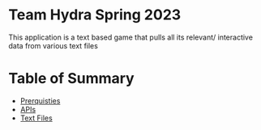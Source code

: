 # Team Hydra Spring 2023
This application is a text based game that pulls all its
relevant/ interactive data from various text files

# Table of Summary


- [Prerquisties](#prerquisties)
- [APIs](#apis)
- [Text Files](#textfiles)
